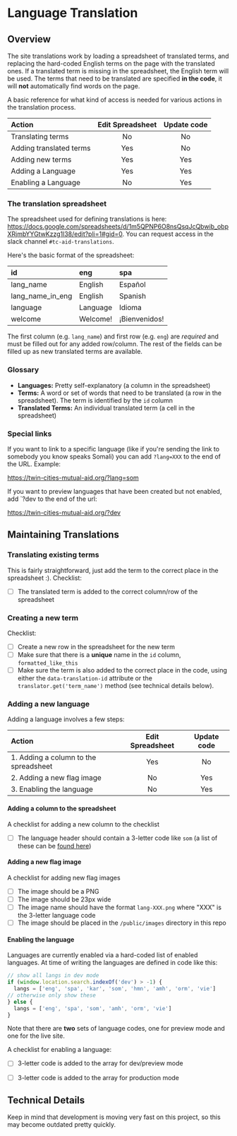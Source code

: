 # Language Translation

## Overview

The site translations work by loading a spreadsheet of translated terms, and replacing the hard-coded English terms on the page with the translated ones. If a translated term is missing in the spreadsheet, the English term will be used. The terms that need to be translated are specified **in the code**, it will **not** automatically find words on the page. 

A basic reference for what kind of access is needed for various actions in the translation process. 

| Action | Edit Spreadsheet | Update code |
| :-----------------| :-: | :-: |
| Translating terms | No | No |
| Adding translated terms | Yes | No |
| Adding new terms | Yes | Yes | 
| Adding a Language | Yes | Yes | 
| Enabling a Language | No | Yes |

### The translation spreadsheet

The spreadsheet used for defining translations is here: https://docs.google.com/spreadsheets/d/1m5QPNP6O8nsQsqJcQbwib_obpXRjmbYYGtwKzzg1l38/edit?pli=1#gid=0. You can request access in the slack channel `#tc-aid-translations`.

Here's the basic format of the spreadsheet:

| id | eng | spa | 
| :--------- | :-------- |:--------- |
| lang_name | English | Español |
| lang_name_in_eng | English | Spanish |
| language | Language | Idioma |
| welcome | Welcome! | ¡Bienvenidos! |

The first column (e.g. `lang_name`) and first row (e.g. `eng`) are *required* and must be filled out for any added row/column. The rest of the fields can be filled up as new translated terms are available.

### Glossary

 * **Languages:** Pretty self-explanatory (a column in the spreadsheet)
 * **Terms:** A word or set of words that need to be translated (a row in the spreadsheet). The term is identified by the `id` column
 * **Translated Terms:** An individual translated term (a cell in the spreadsheet)

### Special links

If you want to link to a specific language (like if you're sending the link to somebody you know speaks Somali) you can add `?lang=XXX` to the end of the URL. Example: 

https://twin-cities-mutual-aid.org/?lang=som

If you want to preview languages that have been created but not enabled, add `?dev to the end of the url:

https://twin-cities-mutual-aid.org/?dev

## Maintaining Translations

### Translating existing terms

This is fairly straightforward, just add the term to the correct place in the spreadsheet :). Checklist:

 - [ ] The translated term is added to the correct column/row of the spreadsheet

### Creating a new term

Checklist:

 - [ ] Create a new row in the spreadsheet for the new term
 - [ ] Make sure that there is a **unique** name in the `id` column, `formatted_like_this`
 - [ ] Make sure the term is also added to the correct place in the code, using either the `data-translation-id` attribute or the `translator.get('term_name')` method (see technical details below).

### Adding a new language

Adding a language involves a few steps:

| Action | Edit Spreadsheet | Update code |
| :-----------------| :-: | :-: |
| 1. Adding a column to the spreadsheet | Yes | No |
| 2. Adding a new flag image | No | Yes |
| 3. Enabling the language | No | Yes | 

#### Adding a column to the spreadsheet

A checklist for adding a new column to the checklist

 - [ ] The language header should contain a 3-letter code like `som` (a list of these can be [found here](https://en.wikipedia.org/wiki/List_of_ISO_639-2_codes)) 

#### Adding a new flag image

A checklist for adding new flag images

 - [ ] The image should be a PNG
 - [ ] The image should be 23px wide
 - [ ] The image name should have the format `lang-XXX.png` where "XXX" is the 3-letter language code
 - [ ] The image should be placed in the `/public/images` directory in this repo

#### Enabling the language

Languages are currently enabled via a hard-coded list of enabled languages. At time of writing the languages are defined in code like this:

```js
// show all langs in dev mode
if (window.location.search.indexOf('dev') > -1) {
  langs = ['eng', 'spa', 'kar', 'som', 'hmn', 'amh', 'orm', 'vie']
// otherwise only show these
} else {
  langs = ['eng', 'spa', 'som', 'amh', 'orm', 'vie']
}
```

Note that there are **two** sets of language codes, one for preview mode and one for the live site.

A checklist for enabling a language:

 - [ ] 3-letter code is added to the array for dev/preview mode
 - [ ] 3-letter code is added to the array for production mode


## Technical Details

Keep in mind that development is moving very fast on this project, so this may become outdated pretty quickly.